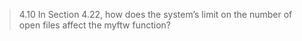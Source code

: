 
> 4.10 In Section 4.22, how does the system’s limit on the number of open files affect the myftw function?
